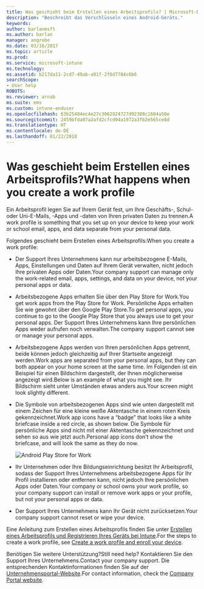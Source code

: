 ```yaml
---
title: Was geschieht beim Erstellen eines Arbeitsprofils? | Microsoft-Dokumentation
description: "Beschreibt das Verschlüsseln eines Android-Geräts."
keywords: 
author: barlanmsft
ms.author: barlan
manager: angrobe
ms.date: 03/16/2017
ms.topic: article
ms.prod: 
ms.service: microsoft-intune
ms.technology: 
ms.assetid: b217da11-2cd7-49ab-a91f-2f6d7784c6b6
searchScope:
- User help
ROBOTS: 
ms.reviewer: arnab
ms.suite: ems
ms.custom: intune-enduser
ms.openlocfilehash: 63b25484ec4e27c3062924727d92388c1604a50e
ms.sourcegitcommit: 2459bfda07a2afd2cfcd94a1972a3fb2e565ce8d
ms.translationtype: HT
ms.contentlocale: de-DE
ms.lasthandoff: 01/22/2018
---
```

# <a name="what-happens-when-you-create-a-work-profile"></a><span data-ttu-id="f1d77-103">Was geschieht beim Erstellen eines Arbeitsprofils?</span><span class="sxs-lookup"><span data-stu-id="f1d77-103">What happens when you create a work profile</span></span>

<span data-ttu-id="f1d77-104">Ein Arbeitsprofil legen Sie auf Ihrem Gerät fest, um Ihre Geschäfts-, Schul- oder Uni-E-Mails, -Apps und -daten von Ihren privaten Daten zu trennen.</span><span class="sxs-lookup"><span data-stu-id="f1d77-104">A work profile is something that you set up on your device to keep your work or school email, apps, and data separate from your personal data.</span></span>

<span data-ttu-id="f1d77-105">Folgendes geschieht beim Erstellen eines Arbeitsprofils:</span><span class="sxs-lookup"><span data-stu-id="f1d77-105">When you create a work profile:</span></span>

- <span data-ttu-id="f1d77-106">Der Support Ihres Unternehmens kann nur arbeitsbezogene E-Mails, Apps, Einstellungen und Daten auf Ihrem Gerät verwalten, nicht jedoch Ihre privaten Apps oder Daten.</span><span class="sxs-lookup"><span data-stu-id="f1d77-106">Your company support can manage only the work-related email, apps, settings, and data on your device, not your personal apps or data.</span></span>

- <span data-ttu-id="f1d77-107">Arbeitsbezogene Apps erhalten Sie über den Play Store for Work.</span><span class="sxs-lookup"><span data-stu-id="f1d77-107">You get work apps from the Play Store for Work.</span></span> <span data-ttu-id="f1d77-108">Persönliche Apps erhalten Sie wie gewohnt über den Google Play Store.</span><span class="sxs-lookup"><span data-stu-id="f1d77-108">To get personal apps, you continue to go to the Google Play Store that you always use to get your personal apps.</span></span> <span data-ttu-id="f1d77-109">Der Support Ihres Unternehmens kann Ihre persönlichen Apps weder aufrufen noch verwalten.</span><span class="sxs-lookup"><span data-stu-id="f1d77-109">The company support cannot see or manage your personal apps.</span></span>

- <span data-ttu-id="f1d77-110">Arbeitsbezogene Apps werden von Ihren persönlichen Apps getrennt, beide können jedoch gleichzeitig auf Ihrer Startseite angezeigt werden.</span><span class="sxs-lookup"><span data-stu-id="f1d77-110">Work apps are separated from your personal apps, but they can both appear on your home screen at the same time.</span></span> <span data-ttu-id="f1d77-111">Im Folgenden ist ein Beispiel für einen Bildschirm dargestellt, der Ihnen möglicherweise angezeigt wird.</span><span class="sxs-lookup"><span data-stu-id="f1d77-111">Below is an example of what you might see.</span></span> <span data-ttu-id="f1d77-112">Ihr Bildschirm sieht unter Umständen etwas anders aus.</span><span class="sxs-lookup"><span data-stu-id="f1d77-112">Your screen might look slightly different.</span></span>

- <span data-ttu-id="f1d77-113">Die Symbole von arbeitsbezogenen Apps sind wie unten dargestellt mit einem Zeichen für eine kleine weiße Aktentasche in einem roten Kreis gekennzeichnet.</span><span class="sxs-lookup"><span data-stu-id="f1d77-113">Work app icons have a “badge” that looks like a white briefcase inside a red circle, as shown below.</span></span> <span data-ttu-id="f1d77-114">Die Symbole für persönliche Apps sind nicht mit einer Aktentasche gekennzeichnet und sehen so aus wie jetzt auch.</span><span class="sxs-lookup"><span data-stu-id="f1d77-114">Personal app icons don’t show the briefcase, and will look the same as they do now.</span></span>

    ![Android Play Store for Work](./media/afw-google-play-store-for-work.png)

- <span data-ttu-id="f1d77-116">Ihr Unternehmen oder Ihre Bildungseinrichtung besitzt Ihr Arbeitsprofil, sodass der Support Ihres Unternehmens arbeitsbezogene Apps für Ihr Profil installieren oder entfernen kann, nicht jedoch Ihre persönlichen Apps oder Daten.</span><span class="sxs-lookup"><span data-stu-id="f1d77-116">Your company or school owns your work profile, so your company support can install or remove work apps or your profile, but not your personal apps or data.</span></span>
- <span data-ttu-id="f1d77-117">Der Support Ihres Unternehmens kann Ihr Gerät nicht zurücksetzen.</span><span class="sxs-lookup"><span data-stu-id="f1d77-117">Your company support cannot reset or wipe your device.</span></span>

<span data-ttu-id="f1d77-118">Eine Anleitung zum Erstellen eines Arbeitsprofils finden Sie unter [Erstellen eines Arbeitsprofils und Registrieren Ihres Geräts bei Intune](create-a-work-profile-and-enroll-your-device-in-intune-android.md).</span><span class="sxs-lookup"><span data-stu-id="f1d77-118">For the steps to create a work profile, see [Create a work profile and enroll your device](create-a-work-profile-and-enroll-your-device-in-intune-android.md).</span></span>

<span data-ttu-id="f1d77-119">Benötigen Sie weitere Unterstützung?</span><span class="sxs-lookup"><span data-stu-id="f1d77-119">Still need help?</span></span> <span data-ttu-id="f1d77-120">Kontaktieren Sie den Support Ihres Unternehmens.</span><span class="sxs-lookup"><span data-stu-id="f1d77-120">Contact your company support.</span></span> <span data-ttu-id="f1d77-121">Die entsprechenden Kontaktinformationen finden Sie auf der [Unternehmensportal-Website](https://portal.manage.microsoft.com#HelpDeskDialog).</span><span class="sxs-lookup"><span data-stu-id="f1d77-121">For contact information, check the [Company Portal website](https://portal.manage.microsoft.com#HelpDeskDialog).</span></span>
